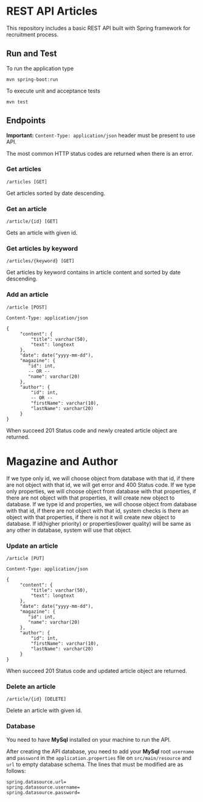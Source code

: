 # REST API Articles

This repository includes a basic REST API built with Spring framework for recruitment process.

## Run and Test

To run the application type

```
mvn spring-boot:run
```

To execute unit and acceptance tests

```
mvn test
```

## Endpoints

**Important:** `Content-Type: application/json` header must be present to use API.

The most common HTTP status codes are returned when there is an error.

### Get articles

```
/articles [GET]
```

Get articles sorted by date descending.


### Get an article

```
/article/{id} [GET]
```

Gets an article with given id.


### Get articles by keyword

```
/articles/{keyword} [GET]
```

Get articles by keyword contains in article content and sorted by date descending.


### Add an article

```
/article [POST]

Content-Type: application/json

{
     "content": {
         "title": varchar(50),
         "text": longtext
     },
     "date": date("yyyy-mm-dd"),
     "magazine": {
        "id": int,
        -- OR --
        "name": varchar(20)
     },
     "author": {
         "id": int,
         -- OR --
         "firstName": varchar(10),
         "lastName": varchar(20)
     }
}
```

When succeed 201 Status code and newly created article object are returned.

# Magazine and Author

If we type only id, we will choose object from database with that id, if there are not object with that id, we will get error and 400 Status code.
If we type only properties, we will choose object from database with that properties, if there are not object with that properties, it will create new object to database.
If we type id and properties, we will choose object from database with that id, if there are not object with that id, system checks is there an object with that properties, if there is not it will create new object to database. If id(higher priority) or properties(lower quality) will be same as any other in database, system will use that object.

### Update an article

```
/article [PUT]

Content-Type: application/json

{
     "content": {
         "title": varchar(50),
         "text": longtext
     },
     "date": date("yyyy-mm-dd"),
     "magazine": {
        "id": int,
        "name": varchar(20)
     },
     "author": {
         "id": int,
         "firstName": varchar(10),
         "lastName": varchar(20)
     }
}
```

When succeed 201 Status code and updated article object are returned.


### Delete an article

```
/article/{id} [DELETE]
```

Delete an article with given id.

### Database

You need to have **MySql** installed on your machine to run the API.

After creating the API database, you need to add your **MySql** root `username` and `password` in the `application.properties` file on `src/main/resource` and `url` to empty database schema. The lines that must be modified are as follows:

```properties
spring.datasource.url=
spring.datasource.username=
spring.datasource.password=
```
